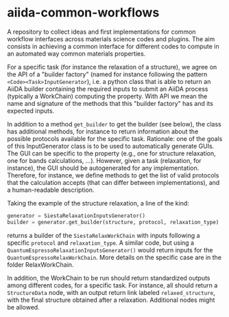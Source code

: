# aiida-common-workflows
A repository to collect ideas and first implementations for common workflow interfaces across materials science codes and plugins.
The aim consists in achieving a common interface for different codes to compute in an automated way common materials properties. 

For a specific task (for instance the relaxation of a structure), we agree on the API of a "builder factory" (named for instance following the pattern `<Code><Task>InputGenerator`), i.e. a python class that is able to return an AiiDA builder containing the required inputs to submit an AiiDA process (typically a WorkChain) computing the property.
With API we mean the name and signature of the methods that this "builder factory" has and its expected inputs.

In addition to a method `get_builder` to get the builder (see below), the class has additional methods, for instance to return information about the possible protocols available for the specific task.
Rationale: one of the goals of this InputGenerator class is to be used to automatically generate GUIs.
The GUI can be specific to the property (e.g., one for structure relaxation, one for bands calculations, ...). However, given a task (relaxation, for instance), the GUI should be autogenerated for any implementation.
Therefore, for instance, we define methods to get the list of valid protocols that the calculation accepts (that can differ between implementations), and a human-readable description.

Taking the example of the structure relaxation, a line of the kind:
```python
generator = SiestaRelaxationInputsGenerator()
builder = generator.get_builder(structure, protocol, relaxation_type)
```
returns a builder of the `SiestaRelaxWorkChain` with inputs following a specific `protocol` and `relaxation_type`.
A similar code, but using a `QuantumEspressoRelaxationInputsGenerator()` would return inputs for the `QuantumEspressoRelaxWorkChain`. More details on the specific case are in the folder RelaxWorkChain.

In addition, the WorkChain to be run should return standardized outputs among different codes, for a specific task. For instance, all should return a `StructureData` node, with an output return link labeled `relaxed_structure`, with the final structure obtained after a relaxation. Additional nodes might be allowed.
